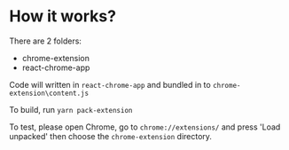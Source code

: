 # How it works?

There are 2 folders:

- chrome-extension
- react-chrome-app

Code will written in `react-chrome-app` and bundled in to `chrome-extension\content.js`

To build, run `yarn pack-extension`

To test, please open Chrome, go to `chrome://extensions/` and press 'Load unpacked' then choose the `chrome-extension` directory.
